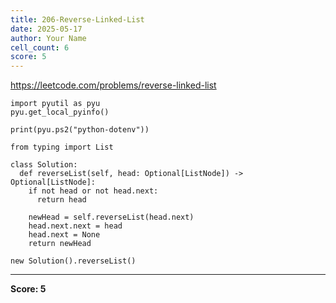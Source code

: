 ```yaml
---
title: 206-Reverse-Linked-List
date: 2025-05-17
author: Your Name
cell_count: 6
score: 5
---
```


https://leetcode.com/problems/reverse-linked-list


```
import pyutil as pyu
pyu.get_local_pyinfo()
```


```
print(pyu.ps2("python-dotenv"))
```


```
from typing import List
```


```
class Solution:
  def reverseList(self, head: Optional[ListNode]) -> Optional[ListNode]:
    if not head or not head.next:
      return head

    newHead = self.reverseList(head.next)
    head.next.next = head
    head.next = None
    return newHead
```


```
new Solution().reverseList()
```


---
**Score: 5**